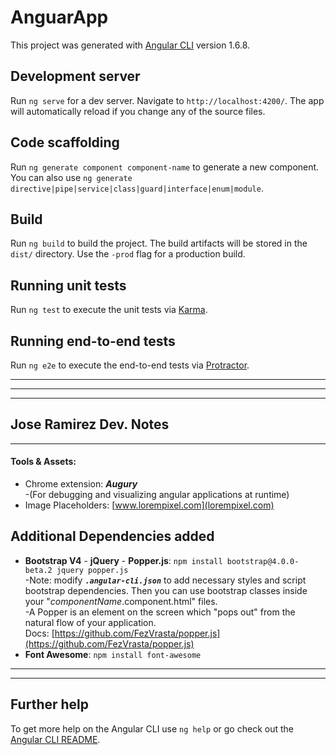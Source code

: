 # AnguarApp

This project was generated with [Angular CLI](https://github.com/angular/angular-cli) version 1.6.8.

## Development server

Run `ng serve` for a dev server. Navigate to `http://localhost:4200/`. The app will automatically reload if you change any of the source files.

## Code scaffolding

Run `ng generate component component-name` to generate a new component. You can also use `ng generate directive|pipe|service|class|guard|interface|enum|module`.

## Build

Run `ng build` to build the project. The build artifacts will be stored in the `dist/` directory. Use the `-prod` flag for a production build.

## Running unit tests

Run `ng test` to execute the unit tests via [Karma](https://karma-runner.github.io).

## Running end-to-end tests

Run `ng e2e` to execute the end-to-end tests via [Protractor](http://www.protractortest.org/).

---
---
---
## Jose Ramirez Dev. Notes
---
#### Tools & Assets:

* Chrome extension: <i><strong> Augury</strong></i> <br> 
-(For debugging and visualizing angular applications at runtime) <br>
* Image Placeholders: [www.lorempixel.com](lorempixel.com)<br>


## Additional Dependencies added
* <strong>Bootstrap V4</strong> - <strong>jQuery</strong> - <strong>Popper.js</strong>: `npm install bootstrap@4.0.0-beta.2 jquery popper.js` <br>
-Note: modify <i><strong>`.angular-cli.json`</strong></i> to add necessary styles and script bootstrap dependencies. Then you can use bootstrap classes inside your "<i>componentName</i>.component.html" files. <br>
-A Popper is an element on the screen which "pops out" from the natural flow of your application.<br>Docs: [https://github.com/FezVrasta/popper.js](https://github.com/FezVrasta/popper.js) <br>
* <strong>Font Awesome</strong>: `npm install font-awesome` <br>	

---
---

## Further help

To get more help on the Angular CLI use `ng help` or go check out the [Angular CLI README](https://github.com/angular/angular-cli/blob/master/README.md).